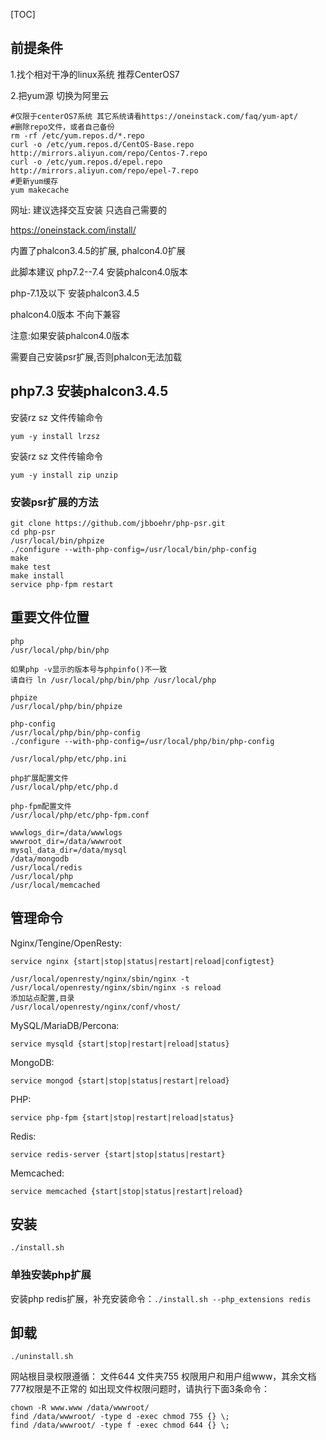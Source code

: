 [TOC]



## 前提条件

1.找个相对干净的linux系统  推荐CenterOS7

2.把yum源  切换为阿里云

```
#仅限于centerOS7系统 其它系统请看https://oneinstack.com/faq/yum-apt/
#删除repo文件，或者自己备份
rm -rf /etc/yum.repos.d/*.repo 
curl -o /etc/yum.repos.d/CentOS-Base.repo http://mirrors.aliyun.com/repo/Centos-7.repo
curl -o /etc/yum.repos.d/epel.repo http://mirrors.aliyun.com/repo/epel-7.repo
#更新yum缓存
yum makecache 
```



网址: 建议选择交互安装  只选自己需要的

https://oneinstack.com/install/

内置了phalcon3.4.5的扩展, phalcon4.0扩展

此脚本建议 php7.2--7.4 安装phalcon4.0版本

php-7.1及以下  安装phalcon3.4.5 

phalcon4.0版本 不向下兼容

注意:如果安装phalcon4.0版本

需要自己安装psr扩展,否则phalcon无法加载



## php7.3 安装phalcon3.4.5




安装rz sz 文件传输命令
``` 
yum -y install lrzsz 
```

安装rz sz 文件传输命令
``` 
yum -y install zip unzip 
```





### 安装psr扩展的方法

```
git clone https://github.com/jbboehr/php-psr.git
cd php-psr
/usr/local/bin/phpize
./configure --with-php-config=/usr/local/bin/php-config
make
make test
make install
service php-fpm restart

```



## 重要文件位置

```
php
/usr/local/php/bin/php

如果php -v显示的版本号与phpinfo()不一致
请自行 ln /usr/local/php/bin/php /usr/local/php

phpize
/usr/local/php/bin/phpize

php-config
/usr/local/php/bin/php-config
./configure --with-php-config=/usr/local/php/bin/php-config

/usr/local/php/etc/php.ini

php扩展配置文件
/usr/local/php/etc/php.d

php-fpm配置文件
/usr/local/php/etc/php-fpm.conf

wwwlogs_dir=/data/wwwlogs
wwwroot_dir=/data/wwwroot
mysql_data_dir=/data/mysql
/data/mongodb
/usr/local/redis
/usr/local/php
/usr/local/memcached
```





## 管理命令

Nginx/Tengine/OpenResty:

```
service nginx {start|stop|status|restart|reload|configtest}

/usr/local/openresty/nginx/sbin/nginx -t
/usr/local/openresty/nginx/sbin/nginx -s reload
添加站点配置,目录
/usr/local/openresty/nginx/conf/vhost/
```

MySQL/MariaDB/Percona:

```
service mysqld {start|stop|restart|reload|status}
```

MongoDB:

```
service mongod {start|stop|status|restart|reload}
```

PHP:

```
service php-fpm {start|stop|restart|reload|status}
```

Redis:

```
service redis-server {start|stop|status|restart}
```

Memcached:

```
service memcached {start|stop|status|restart|reload}
```





## 安装

```
./install.sh
```

### 单独安装php扩展

安装php redis扩展，补充安装命令：`./install.sh --php_extensions redis`

## 卸载

```
./uninstall.sh
```



网站根目录权限遵循：
文件644 文件夹755 权限用户和用户组www，其余文档777权限是不正常的
如出现文件权限问题时，请执行下面3条命令：

```
chown -R www.www /data/wwwroot/
find /data/wwwroot/ -type d -exec chmod 755 {} \;
find /data/wwwroot/ -type f -exec chmod 644 {} \;
```


